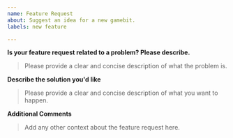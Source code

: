 ```yaml
---
name: Feature Request
about: Suggest an idea for a new gamebit.
labels: new feature

---
```


**Is your feature request related to a problem? Please describe.**
> Please provide a clear and concise description of what the problem is.

**Describe the solution you'd like**
> Please provide a clear and concise description of what you want to happen.

**Additional Comments**
> Add any other context about the feature request here.
